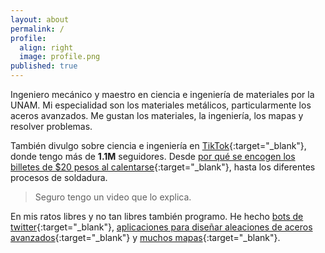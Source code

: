 ```yaml
---
layout: about
permalink: /
profile:
  align: right
  image: profile.png
published: true
---
```

  
Ingeniero mecánico y maestro en ciencia e ingeniería de materiales por la UNAM. Mi especialidad son los materiales metálicos, particularmente los aceros avanzados.  Me gustan los materiales, la ingeniería, los mapas y resolver problemas.

También divulgo sobre ciencia e ingeniería en [TikTok](https://www.tiktok.com/@heliouz_){:target="_blank"}, donde tengo más de __1.1M__ seguidores. Desde [por qué se encogen los billetes de $20 pesos al calentarse](https://www.sdpnoticias.com/estilo-de-vida/por-que-se-encoge-un-billete-de-20-pesos-al-calentarse-cientifico-lo-explica/){:target="_blank"}, hasta los diferentes procesos de soldadura. 

>Seguro tengo un video que lo explica.

En mis ratos libres y no tan libres también programo. He hecho [bots de twitter](https://twitter.com/BigakuSan){:target="_blank"}, [aplicaciones para diseñar aleaciones de aceros avanzados]({{site.baseurl}}/projects/qpqt/){:target="_blank"} y [muchos mapas]({{site.baseurl}}/projects/estumex/){:target="_blank"}.
